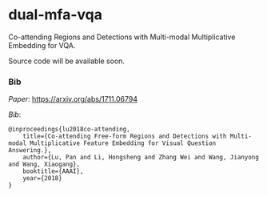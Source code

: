 # dual-mfa-vqa
Co-attending Regions and Detections with Multi-modal Multiplicative Embedding for VQA.

Source code will be available soon.


### Bib
*Paper*: https://arxiv.org/abs/1711.06794

*Bib*:
```
@inproceedings{lu2018co-attending,
	title={Co-attending Free-form Regions and Detections with Multi-modal Multiplicative Feature Embedding for Visual Question Answering.},
	author={Lu, Pan and Li, Hongsheng and Zhang Wei and Wang, Jianyong and Wang, Xiaogang},
	booktitle={AAAI},
	year={2018}
}
```
